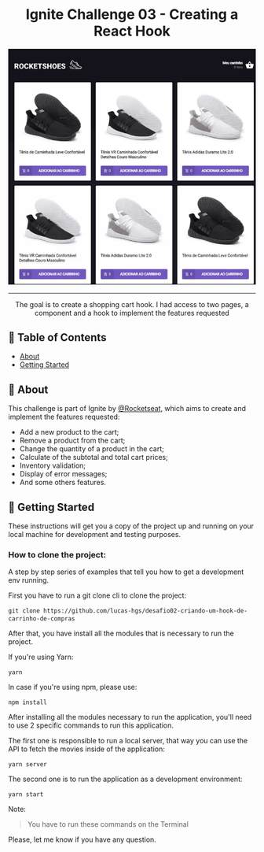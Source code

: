 <h1 align="center">Ignite Challenge 03 - Creating a React Hook</h1>

<div align="center">

<img src="./src/assets/images/rocketshoespreview.gif" alt="App Gif">

</div>

---

<p align="center"> The goal is to create a shopping cart hook. I had access to two pages, a component and a hook to implement the features requested
    <br> 
</p>

## 📝 Table of Contents

- [About](#about)
- [Getting Started](#getting_started)

## 🧐 About <a name = "about"></a>

This challenge is part of Ignite by [@Rocketseat](https://github.com/Rocketseat), which aims to create and implement the features requested:

- Add a new product to the cart;
- Remove a product from the cart;
- Change the quantity of a product in the cart;
- Calculate of the subtotal and total cart prices;
- Inventory validation;
- Display of error messages;
- And some others features.

## 🏁 Getting Started <a name = "getting_started"></a>

These instructions will get you a copy of the project up and running on your local machine for development and testing purposes.

### How to clone the project:

A step by step series of examples that tell you how to get a development env running.

First you have to run a git clone cli to clone the project: 

```
git clone https://github.com/lucas-hgs/desafio02-criando-um-hook-de-carrinho-de-compras
```

After that, you have install all the modules that is necessary to run the project.

If you're using Yarn:

```
yarn
```

In case if you're using npm, please use:

```
npm install
```

After installing all the modules necessary to run the application, you'll need to use 2 specific commands to run this application.

The first one is responsible to run a local server, that way you can use the API to fetch the movies inside of the application:

```
yarn server
```

The second one is to run the application as a development environment:

```
yarn start
```

Note:
>You have to run these commands on the Terminal

Please, let me know if you have any question.
